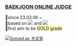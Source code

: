 ### [BAEKJOON ONLINE JUDGE](https://www.acmicpc.net/problemset)
  
  
📖since 23.03.06 ~  
📃based on <img src="https://img.shields.io/badge/C++-00599C?style=flat-square&logo=C%2B%2B&logoColor=white"/> and <img src="https://img.shields.io/badge/Python-3776AB?style=flat-square&logo=Python&logoColor=white"/>  
🏹first aim to be <span style="background-color:#fff5b1">GOLD grade</span>  
  
  
[![Solved.ac 프로필](http://mazassumnida.wtf/api/v2/generate_badge?boj=sw31004)](https://solved.ac/sw31004)

